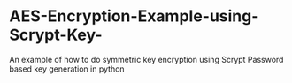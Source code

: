 # AES-Encryption-Example-using-Scrypt-Key-
An example of how to do symmetric key encryption using Scrypt Password based key generation in python
